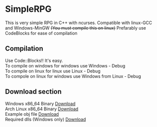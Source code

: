 # SimpleRPG

This is very simple RPG in C++ with ncurses. Compatible with linux-GCC and Windows-MinGW ~~(You must compile this on linux)~~
Prefarably use CodeBlocks for ease of compilation

## Compilation

Use Code::Blocks!! It's easy.  
To compile on windows for windows use Windows - Debug  
To compile on linux for linux use Linux - Debug  
To compole on linux for windows use Windows from Linux - Debug

## Download section

Windows x86_64 Binary [Download](http://62.168.71.236/SimpleRPG/RPG.exe)  
Arch Linux x86_64 Binary [Download](http://62.168.71.236/SimpleRPG/RPG)  
Example obj file [Download](http://62.168.71.236/SimpleRPG/obj.txt)  
Required dlls (Windows only) [Download](http://62.168.71.236/SimpleRPG/dlls.zip)
